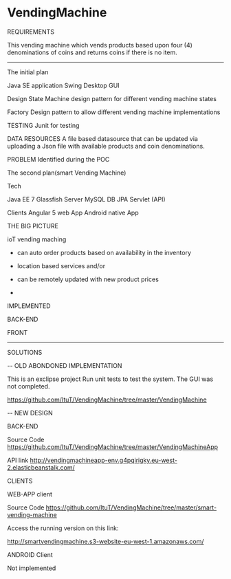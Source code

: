 # VendingMachine

REQUIREMENTS

 This vending machine which vends products based upon four (4) denominations of coins and returns coins if there is no item.
 
__________________________________________________________________________________________________________________________

The initial plan

Java SE application
Swing Desktop GUI

Design
State Machine design pattern for different vending machine states

Factory Design pattern to allow different vending machine implementations

TESTING
Junit for testing

DATA RESOURCES
A file based datasource that can be updated via uploading a Json file with available products and coin denominations.

PROBLEM Identified during the POC




The second plan(smart Vending Machine)

Tech

Java EE 7
Glassfish Server
MySQL DB
JPA
Servlet (API)

Clients
Angular 5 web App
Android native App

THE BIG PICTURE

ioT vending maching
- can auto order products based on availability in the inventory
- location based services and/or
- can be remotely updated with new product prices

-

IMPLEMENTED

BACK-END

FRONT

__________________________________________________________________________________________________________________________

SOLUTIONS

 -- OLD ABONDONED IMPLEMENTATION

This is an exclipse project
Run unit tests to test the system. The GUI was not completed.

https://github.com/ItuT/VendingMachine/tree/master/VendingMachine

 -- NEW DESIGN

BACK-END

 Source Code
 https://github.com/ItuT/VendingMachine/tree/master/VendingMachineApp

 API link
http://vendingmachineapp-env.g4pqirigky.eu-west-2.elasticbeanstalk.com/


CLIENTS

 WEB-APP client
 
 Source Code
 https://github.com/ItuT/VendingMachine/tree/master/smart-vending-machine
 
 Access the running version on this link: 

http://smartvendingmachine.s3-website-eu-west-1.amazonaws.com/

 ANDROID Client
 
 Not implemented


